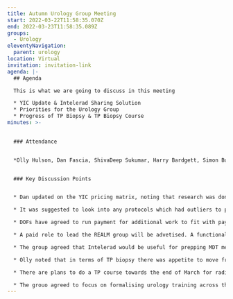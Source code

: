 ```yaml
---
title: Autumn Urology Group Meeting
start: 2022-03-22T11:58:35.070Z
end: 2022-03-23T11:58:35.089Z
groups:
  - Urology
eleventyNavigation:
  parent: urology
location: Virtual
invitation: invitation-link
agenda: |-
  ## Agenda

  This is what we are going to discuss in this meeting

  * YIC Update & Intelerad Sharing Solution
  * Priorities for the Urology Group
  * Progress of TP Biopsy & TP Biopsy Course
minutes: >-
  

  ### Attendance


  *Olly Hulson, Dan Fascia, ShivaDeep Sukumar, Harry Bardgett, Simon Burbidge, Shrilay Sinha, Anna Zoltowski, Andrew Hunter, Emma Sanderson*


  ### Key Discussion Points


  * Dan updated on the YIC pricing matrix, noting that research was done into all trusts payment systems, outsourcing companies and some international prices to produce the pricing matrix.

  * It was suggested to look into any protocols which had outliers to produce more standardisation.

  * DOFs have agreed to run payment for additional work to fit with payroll cut off dates for 6 months, to then review.

  * A paid role to lead the REALM group will be advetised. A functional process for REALM needs to be established.

  * The group agreed that Intelerad would be useful for prepping MDT meetings.

  * Olly noted that in terms of TP biopsy there was appetite to move from precision point to reusable guide. MYHT were doing their first GA in January and would be using a hybrid model.

  * There are plans to do a TP course towards the end of March for radiology staff and sonographers.

  * The grouo agreed to focus on formalising urology training across the region and research opportunities.
---
```

